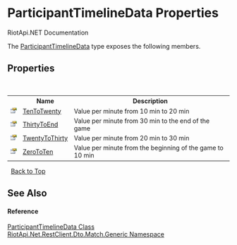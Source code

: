 # ParticipantTimelineData Properties
RiotApi.NET Documentation 

The <a href="219c7ebb-c1d2-4a20-a6ad-03260c28d7b4">ParticipantTimelineData</a> type exposes the following members.


## Properties
&nbsp;<table><tr><th></th><th>Name</th><th>Description</th></tr><tr><td>![Public property](media/pubproperty.gif "Public property")</td><td><a href="4abed183-a8ac-d854-d50b-f88590857856">TenToTwenty</a></td><td>
Value per minute from 10 min to 20 min</td></tr><tr><td>![Public property](media/pubproperty.gif "Public property")</td><td><a href="bb9bde19-0016-26b5-9ba1-5bdb6621e0c3">ThirtyToEnd</a></td><td>
Value per minute from 30 min to the end of the game</td></tr><tr><td>![Public property](media/pubproperty.gif "Public property")</td><td><a href="6eff5e26-4745-eca4-99e1-c0ba0e76674f">TwentyToThirty</a></td><td>
Value per minute from 20 min to 30 min</td></tr><tr><td>![Public property](media/pubproperty.gif "Public property")</td><td><a href="fd72c2d1-528f-b7e5-2df5-692cb54adcae">ZeroToTen</a></td><td>
Value per minute from the beginning of the game to 10 min</td></tr></table>&nbsp;
<a href="#participanttimelinedata-properties">Back to Top</a>

## See Also


#### Reference
<a href="219c7ebb-c1d2-4a20-a6ad-03260c28d7b4">ParticipantTimelineData Class</a><br /><a href="f4767f78-ec21-8fc9-5619-34d53bfe8e2e">RiotApi.Net.RestClient.Dto.Match.Generic Namespace</a><br />